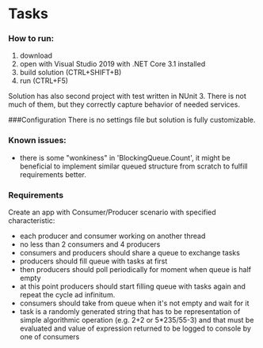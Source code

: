 # Tasks

### How to run:
1. download
2. open with Visual Studio 2019 with .NET Core 3.1 installed
3. build solution (CTRL+SHIFT+B)
4. run (CTRL+F5)

Solution has also second project with test written in NUnit 3.
There is not much of them, but they correctly capture behavior of needed services.

###Configuration
There is no settings file but solution is fully customizable.


### Known issues:
- there is some "wonkiness" in 'BlockingQueue.Count', it might be beneficial to implement similar queued structure
from scratch to fulfill requirements better.

### Requirements
Create an app with Consumer/Producer scenario with specified characteristic:
* each producer and consumer working on another thread
* no less than 2 consumers and 4 producers
* consumers and producers should share a queue to exchange tasks
* producers should fill queue with tasks at first
* then producers should poll periodically for moment when queue is half empty
* at this point producers should start filling queue with tasks again and repeat the cycle ad infinitum.
* consumers should take from queue when it's not empty and wait for it
* task is a randomly generated string that has to be representation of simple algorithmic operation (e.g. 2+2 or 5*235/55-3)
and that must be evaluated and value of expression returned to be logged to console by one of consumers